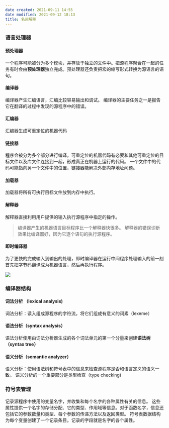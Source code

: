 ```yaml
---
date created: 2021-09-11 14:55
date modified: 2021-09-12 18:13
title: 名词解释
---
```

### 语言处理器
#### 预处理器
一个程序可能被分为多个模块，并存放于独立的文件中。把源程序聚合在一起的任务有时会由**预处理器**独立完成。预处理器还负责把宏的缩写形式转换为源语言的语句。

#### 编译器
编译器产生汇编语言，汇编比较容易输出和调试。
编译器的主要任务之一是报告它在翻译的过程中发现的源程序中的错误。

#### 汇编器
汇编器生成可重定位的机器代码

#### 链接器
程序会被分为多个部分进行编译。可重定位的机器代码有必要和其他可重定位的目标文件以及库文件连接到一起，形成真正在机器上运行的代码。
一个文件中的代码可能指向另一个文件中的位置，链接器能解决外部内存地址问题。

#### 加载器
加载器将所有可执行目标文件放到内存中执行。

#### 解释器
解释器直接利用用户提供的输入执行源程序中指定的操作。

> 编译器产生的机器语言目标程序比一个解释器快很多。
> 解释器的错误诊断效果比编译器好，因为它逐个语句的执行源程序。

#### 即时编译器
为了更快的完成输入到输出的处理，即时编译器在运行中间程序处理输入的前一刻首先把字节码翻译成为机器语言，然后再执行程序。


![](https://mxy-imgs.oss-cn-hangzhou.aliyuncs.com/imgs/语言处理器流程.png)


### 编译器结构
#### 词法分析 （lexical analysis)
词法分析：读入组成源程序的字符流，将它们组成有意义的词素（lexeme）
#### 语法分析（syntax analysis）
语法分析使用由词法分析器生成的各个词法单元的第一个分量来创建**语法树（syntax tree）**
#### 语义分析（semantic analyzer）
语义分析：使用语法树和符号表中的信息来检查源程序是否和语言定义的语义一致。
语义分析的一个重要部分是类型检查（type checking)

### 符号表管理
记录源程序中使用的变量名字，并收集和每个名字的各种属性有关的信息。
这些属性提供一个名字的存储分配、它的类型、作用域等信息。对于函数名字，信息还包括它的参数数量和类型、每个参数的传递方法以及返回类型。
符号表数据结构为每个变量创建了一个记录条目。记录的字段就是名字的各个属性。